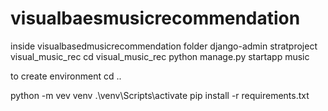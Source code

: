 # visualbaesmusicrecommendation
inside visualbasedmusicrecommendation folder
django-admin stratproject visual_music_rec
cd visual_music_rec
python manage.py startapp music

to create environment
cd ..

python -m vev venv
.\venv\Scripts\activate
pip install -r requirements.txt
